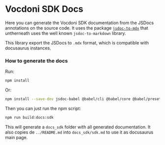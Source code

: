 # Vocdoni SDK Docs

Here you can generate the Vocdoni SDK documentation from the JSDocs annotations on the source code. It uses the package
[`jsdoc-to-mdx`](https://github.com/naver/jsdoc-to-mdx) that untherneath uses the well known `jsdoc-to-markdown` library.

This library export the JSDocs to `.mdx` format, which is compatible with docusaurus instances. 

### How to generate the docs

Run:

```bash
npm install
```

Or:

```bash
npm install --save-dev jsdoc-babel @babel/cli @babel/core @babel/preset-env @babel/preset-typescript jsdoc-to-markdown jsdoc-to-mdx
```

Then you can just run the npm script:

```bash
npm run build:docs:sdk
```

This will generate a `docs_sdk` folder with all generated documentation. It also copies de `../README.md` into 
`docs_sdk/sdk.md` to use it as docusaurus main page.